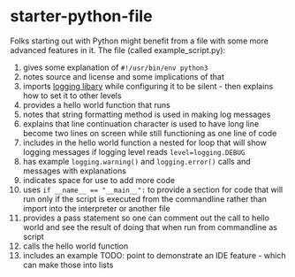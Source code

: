# starter-python-file
Folks starting out with Python might benefit from a file with some more advanced features in it. 
The file (called example_script.py):
1. gives some explanation of `#!/usr/bin/env python3`
2. notes source and license and some implications of that
3. imports [logging libary](https://docs.python.org/3.11/library/logging.html) while configuring it to be silent - then explains how to set it to other levels
4. provides a hello world function that runs
5. notes that string formatting method is used in making log messages
6. explains that line continuation character is used to have long line become two lines on screen while still functioning as one line of code
7. includes in the hello world function a nested for loop that will show logging messages if logging level reads `level=logging.DEBUG`
8. has example `logging.warning()` and `logging.error()` calls and messages with explanations
9. indicates space for use to add more code
10. uses `if __name__ == "__main__":` to provide a section for code that will run only if the script is executed from the commandline rather than import into the interpreter or another file
11. provides a pass statement so one can comment out the call to hello world and see the result of doing that when run from commandline as script
12. calls the hello world function
13. includes an example TODO: point to demonstrate an IDE feature - which can make those into lists
    


